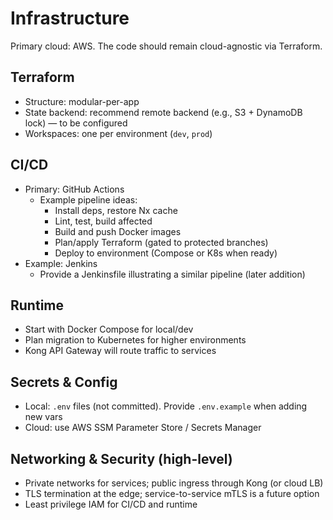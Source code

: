 # Infrastructure

Primary cloud: AWS. The code should remain cloud-agnostic via Terraform.

## Terraform
- Structure: modular-per-app
- State backend: recommend remote backend (e.g., S3 + DynamoDB lock) — to be configured
- Workspaces: one per environment (`dev`, `prod`)

## CI/CD
- Primary: GitHub Actions
  - Example pipeline ideas:
    - Install deps, restore Nx cache
    - Lint, test, build affected
    - Build and push Docker images
    - Plan/apply Terraform (gated to protected branches)
    - Deploy to environment (Compose or K8s when ready)
- Example: Jenkins
  - Provide a Jenkinsfile illustrating a similar pipeline (later addition)

## Runtime
- Start with Docker Compose for local/dev
- Plan migration to Kubernetes for higher environments
- Kong API Gateway will route traffic to services

## Secrets & Config
- Local: `.env` files (not committed). Provide `.env.example` when adding new vars
- Cloud: use AWS SSM Parameter Store / Secrets Manager

## Networking & Security (high-level)
- Private networks for services; public ingress through Kong (or cloud LB)
- TLS termination at the edge; service-to-service mTLS is a future option
- Least privilege IAM for CI/CD and runtime
